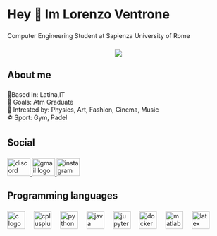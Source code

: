 <h1 align="left">Hey 👋 Im Lorenzo Ventrone</h1>

###

<p align="left">Computer Engineering Student at Sapienza University of Rome</p>

###

<div align="center">
  <img src="https://profile-counter.glitch.me/lorenzoVentrone/count.svg?"  />
</div>

###

<h2 align="left">About me</h2>

###

<p align="left">📍Based in: Latina,IT<br>🎯 Goals: Atm Graduate<br>🚀 Intrested by: Physics, Art, Fashion, Cinema, Music<br>⚽ Sport: Gym, Padel</p>

###

<h2 align="left">Social</h2>

###

<div align="left">
  <a href="lollo98" target="_blank">
    <img src="https://raw.githubusercontent.com/maurodesouza/profile-readme-generator/master/src/assets/icons/social/discord/default.svg" width="52" height="40" alt="discord logo"  />
  </a>
  <a href="Lorenzo.Ventrone98@gmail.com" target="_blank">
    <img src="https://raw.githubusercontent.com/maurodesouza/profile-readme-generator/master/src/assets/icons/social/gmail/default.svg" width="52" height="40" alt="gmail logo"  />
  </a>
  <a href="https://www.instagram.com/lorenzo_ventrone/" target="_blank">
    <img src="https://raw.githubusercontent.com/maurodesouza/profile-readme-generator/master/src/assets/icons/social/instagram/default.svg" width="52" height="40" alt="instagram logo"  />
  </a>
</div>

###

<h2 align="left">Programming languages</h2>

###

<div align="left">
  <img src="https://cdn.simpleicons.org/c/A8B9CC" height="40" alt="c logo"  />
  <img width="12" />
  <img src="https://cdn.simpleicons.org/c++/00599C" height="40" alt="cplusplus logo"  />
  <img width="12" />
  <img src="https://cdn.simpleicons.org/python/3776AB" height="40" alt="python logo"  />
  <img width="12" />
  <img src="https://skillicons.dev/icons?i=java" height="40" alt="java logo"  />
  <img width="12" />
  <img src="https://cdn.simpleicons.org/jupyter/F37626" height="40" alt="jupyter logo"  />
  <img width="12" />
  <img src="https://cdn.simpleicons.org/docker/2496ED" height="40" alt="docker logo"  />
  <img width="12" />
  <img src="https://skillicons.dev/icons?i=matlab" height="40" alt="matlab logo"  />
  <img width="12" />
  <img src="https://skillicons.dev/icons?i=latex" height="40" alt="latex logo"  />
</div>

###
